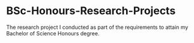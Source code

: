 # BSc-Honours-Research-Projects
The research project I conducted as part of the requirements to attain my Bachelor of Science Honours degree. 
